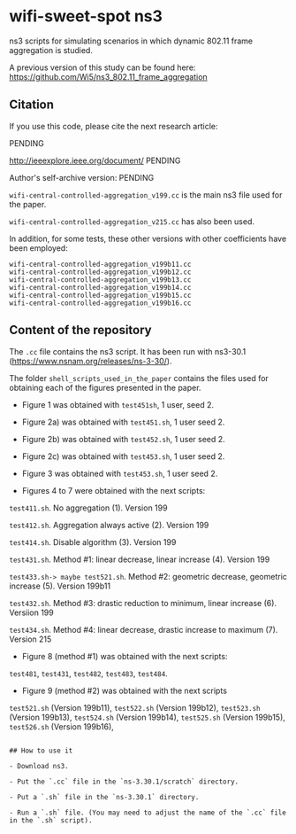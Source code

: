 # wifi-sweet-spot ns3
ns3 scripts for simulating scenarios in which dynamic 802.11 frame aggregation is studied.

A previous version of this study can be found here: https://github.com/Wi5/ns3_802.11_frame_aggregation


## Citation
If you use this code, please cite the next research article:

PENDING

http://ieeexplore.ieee.org/document/ PENDING

Author's self-archive version: PENDING

`wifi-central-controlled-aggregation_v199.cc` is the main ns3 file used for the paper.

`wifi-central-controlled-aggregation_v215.cc` has also been used.

In addition, for some tests, these other versions with other coefficients have been employed:
```
wifi-central-controlled-aggregation_v199b11.cc 
wifi-central-controlled-aggregation_v199b12.cc
wifi-central-controlled-aggregation_v199b13.cc
wifi-central-controlled-aggregation_v199b14.cc
wifi-central-controlled-aggregation_v199b15.cc
wifi-central-controlled-aggregation_v199b16.cc
```

## Content of the repository

The `.cc` file contains the ns3 script. It has been run with ns3-30.1 (https://www.nsnam.org/releases/ns-3-30/).

The folder `shell_scripts_used_in_the_paper` contains the files used for obtaining each of the figures presented in the paper.

- Figure 1 was obtained with `test451sh`, 1 user, seed 2.

- Figure 2a) was obtained with `test451.sh`, 1 user seed 2.

- Figure 2b) was obtained with `test452.sh`, 1 user seed 2.

- Figure 2c) was obtained with `test453.sh`, 1 user seed 2.

- Figure 3 was obtained with `test453.sh`, 1 user seed 2.

- Figures 4 to 7 were obtained with the next scripts:

`test411.sh`. No aggregation (1). Version 199

`test412.sh`. Aggregation always active (2). Version 199

`test414.sh`. Disable algorithm (3). Version 199

`test431.sh`. Method #1: linear decrease, linear increase (4). Version 199

`test433.sh-> maybe test521.sh`. Method #2: geometric decrease, geometric increase (5). Version 199b11

`test432.sh`. Method #3: drastic reduction to minimum, linear increase (6). Versiion 199

`test434.sh`. Method #4: linear decrease, drastic increase to maximum (7). Version 215


- Figure 8 (method #1) was obtained with the next scripts:

`test481`, `test431`, `test482`, `test483`, `test484`.

- Figure 9 (method #2) was obtained with the next scripts

`test521.sh` (Version 199b11), `test522.sh` (Version 199b12), `test523.sh` (Version 199b13), `test524.sh` (Version 199b14), `test525.sh` (Version 199b15), `test526.sh` (Version 199b16), 

```

## How to use it

- Download ns3.

- Put the `.cc` file in the `ns-3.30.1/scratch` directory.

- Put a `.sh` file in the `ns-3.30.1` directory.

- Run a `.sh` file. (You may need to adjust the name of the `.cc` file in the `.sh` script).
